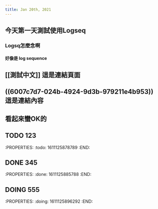 ```yaml
---
title: Jan 20th, 2021
---
```


## 今天第一天測試使用Logseq
### Logsq怎麼念啊
#### 好像是 log sequence
## [[測試中文]] 這是連結頁面
## ((6007c7d7-024b-4924-9d3b-979211e4b953)) 這是連結內容
## 看起來蠻OK的
## TODO 123
:PROPERTIES:
:todo: 1611125878789
:END:
## DONE 345
:PROPERTIES:
:done: 1611125885788
:END:
## DOING 555
:PROPERTIES:
:doing: 1611125896292
:END:
##
